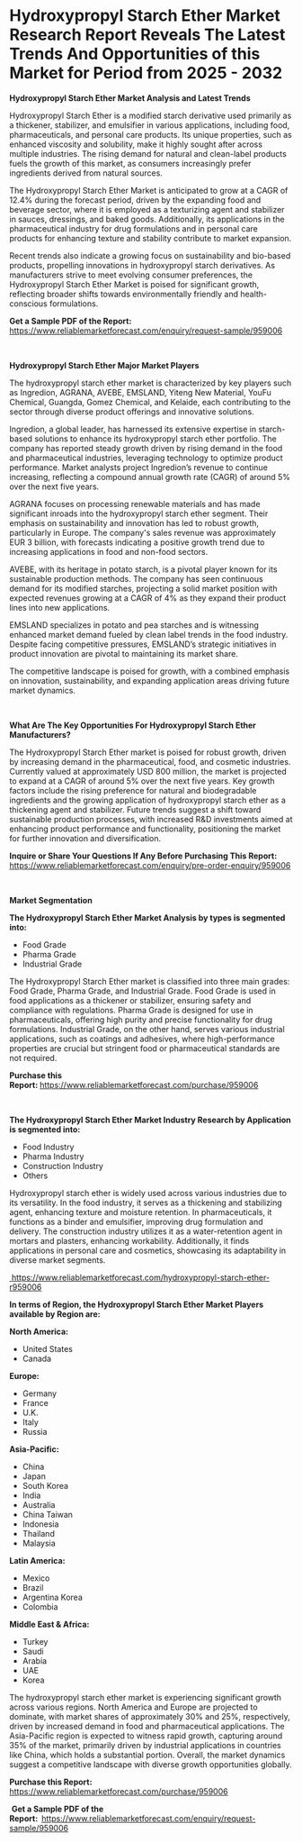 <p><h1>Hydroxypropyl Starch Ether Market Research Report Reveals The Latest Trends And Opportunities of this Market for Period from 2025 - 2032</h1></p><p><strong>Hydroxypropyl Starch Ether Market Analysis and Latest Trends</strong></p>
<p><p>Hydroxypropyl Starch Ether is a modified starch derivative used primarily as a thickener, stabilizer, and emulsifier in various applications, including food, pharmaceuticals, and personal care products. Its unique properties, such as enhanced viscosity and solubility, make it highly sought after across multiple industries. The rising demand for natural and clean-label products fuels the growth of this market, as consumers increasingly prefer ingredients derived from natural sources.</p><p>The Hydroxypropyl Starch Ether Market is anticipated to grow at a CAGR of 12.4% during the forecast period, driven by the expanding food and beverage sector, where it is employed as a texturizing agent and stabilizer in sauces, dressings, and baked goods. Additionally, its applications in the pharmaceutical industry for drug formulations and in personal care products for enhancing texture and stability contribute to market expansion. </p><p>Recent trends also indicate a growing focus on sustainability and bio-based products, propelling innovations in hydroxypropyl starch derivatives. As manufacturers strive to meet evolving consumer preferences, the Hydroxypropyl Starch Ether Market is poised for significant growth, reflecting broader shifts towards environmentally friendly and health-conscious formulations.</p></p>
<p><strong>Get a Sample PDF of the Report:&nbsp;</strong> <a href="https://www.reliablemarketforecast.com/enquiry/request-sample/959006?utm_campaign=2130&utm_medium=2&utm_source=Github&utm_content=ia&utm_term=17042025&utm_id=hydroxypropyl-starch-ether">https://www.reliablemarketforecast.com/enquiry/request-sample/959006</a></p>
<p>&nbsp;</p>
<p><strong>Hydroxypropyl Starch Ether Major Market Players</strong></p>
<p><p>The hydroxypropyl starch ether market is characterized by key players such as Ingredion, AGRANA, AVEBE, EMSLAND, Yiteng New Material, YouFu Chemical, Guangda, Gomez Chemical, and Kelaide, each contributing to the sector through diverse product offerings and innovative solutions. </p><p>Ingredion, a global leader, has harnessed its extensive expertise in starch-based solutions to enhance its hydroxypropyl starch ether portfolio. The company has reported steady growth driven by rising demand in the food and pharmaceutical industries, leveraging technology to optimize product performance. Market analysts project Ingredion’s revenue to continue increasing, reflecting a compound annual growth rate (CAGR) of around 5% over the next five years.</p><p>AGRANA focuses on processing renewable materials and has made significant inroads into the hydroxypropyl starch ether segment. Their emphasis on sustainability and innovation has led to robust growth, particularly in Europe. The company's sales revenue was approximately EUR 3 billion, with forecasts indicating a positive growth trend due to increasing applications in food and non-food sectors.</p><p>AVEBE, with its heritage in potato starch, is a pivotal player known for its sustainable production methods. The company has seen continuous demand for its modified starches, projecting a solid market position with expected revenues growing at a CAGR of 4% as they expand their product lines into new applications.</p><p>EMSLAND specializes in potato and pea starches and is witnessing enhanced market demand fueled by clean label trends in the food industry. Despite facing competitive pressures, EMSLAND’s strategic initiatives in product innovation are pivotal to maintaining its market share.</p><p>The competitive landscape is poised for growth, with a combined emphasis on innovation, sustainability, and expanding application areas driving future market dynamics.</p></p>
<p>&nbsp;</p>
<p><strong>What Are The Key Opportunities For Hydroxypropyl Starch Ether Manufacturers?</strong></p>
<p><p>The Hydroxypropyl Starch Ether market is poised for robust growth, driven by increasing demand in the pharmaceutical, food, and cosmetic industries. Currently valued at approximately USD 800 million, the market is projected to expand at a CAGR of around 5% over the next five years. Key growth factors include the rising preference for natural and biodegradable ingredients and the growing application of hydroxypropyl starch ether as a thickening agent and stabilizer. Future trends suggest a shift toward sustainable production processes, with increased R&D investments aimed at enhancing product performance and functionality, positioning the market for further innovation and diversification.</p></p>
<p><strong>Inquire or Share Your Questions If Any Before Purchasing This Report:</strong> <a href="https://www.reliablemarketforecast.com/enquiry/pre-order-enquiry/959006?utm_campaign=2130&utm_medium=2&utm_source=Github&utm_content=ia&utm_term=17042025&utm_id=hydroxypropyl-starch-ether">https://www.reliablemarketforecast.com/enquiry/pre-order-enquiry/959006</a></p>
<p>&nbsp;</p>
<p><strong>Market Segmentation</strong></p>
<p><strong>The Hydroxypropyl Starch Ether Market Analysis by types is segmented into:</strong></p>
<p><ul><li>Food Grade</li><li>Pharma Grade</li><li>Industrial Grade</li></ul></p>
<p><p>The Hydroxypropyl Starch Ether market is classified into three main grades: Food Grade, Pharma Grade, and Industrial Grade. Food Grade is used in food applications as a thickener or stabilizer, ensuring safety and compliance with regulations. Pharma Grade is designed for use in pharmaceuticals, offering high purity and precise functionality for drug formulations. Industrial Grade, on the other hand, serves various industrial applications, such as coatings and adhesives, where high-performance properties are crucial but stringent food or pharmaceutical standards are not required.</p></p>
<p><strong>Purchase this Report:&nbsp;</strong><a href="https://www.reliablemarketforecast.com/purchase/959006?utm_campaign=2130&utm_medium=2&utm_source=Github&utm_content=ia&utm_term=17042025&utm_id=hydroxypropyl-starch-ether">https://www.reliablemarketforecast.com/purchase/959006</a></p>
<p>&nbsp;</p>
<p><strong>The Hydroxypropyl Starch Ether Market Industry Research by Application is segmented into:</strong></p>
<p><ul><li>Food Industry</li><li>Pharma Industry</li><li>Construction Industry</li><li>Others</li></ul></p>
<p><p>Hydroxypropyl starch ether is widely used across various industries due to its versatility. In the food industry, it serves as a thickening and stabilizing agent, enhancing texture and moisture retention. In pharmaceuticals, it functions as a binder and emulsifier, improving drug formulation and delivery. The construction industry utilizes it as a water-retention agent in mortars and plasters, enhancing workability. Additionally, it finds applications in personal care and cosmetics, showcasing its adaptability in diverse market segments.</p></p>
<p><a href="https://www.reliablemarketforecast.com/hydroxypropyl-starch-ether-r959006?utm_campaign=2130&utm_medium=2&utm_source=Github&utm_content=ia&utm_term=17042025&utm_id=hydroxypropyl-starch-ether">&nbsp;https://www.reliablemarketforecast.com/hydroxypropyl-starch-ether-r959006</a></p>
<p><strong>In terms of Region, the Hydroxypropyl Starch Ether Market Players available by Region are:</strong></p>
<p>
    <p> <strong> North America: </strong>
        <ul>
            <li>United States</li>
            <li>Canada</li>
        </ul>
        </p> 
    <p> <strong> Europe: </strong>
        <ul>
            <li>Germany</li>
            <li>France</li>
            <li>U.K.</li>
            <li>Italy</li>
            <li>Russia</li>
        </ul>
        </p> 
    <p> <strong> Asia-Pacific: </strong>
        <ul>
            <li>China</li>
            <li>Japan</li>
            <li>South Korea</li>
            <li>India</li>
            <li>Australia</li>
            <li>China Taiwan</li>
            <li>Indonesia</li>
            <li>Thailand</li>
            <li>Malaysia</li>
        </ul>
        </p> 
    <p> <strong> Latin America: </strong>
        <ul>
            <li>Mexico</li>
            <li>Brazil</li>
            <li>Argentina Korea</li>
            <li>Colombia</li>
        </ul>
        </p> 
    <p> <strong> Middle East & Africa: </strong>
        <ul>
            <li>Turkey</li>
            <li>Saudi</li>
            <li>Arabia</li>
            <li>UAE</li>
            <li>Korea</li>
        </ul>
    </p>
    </p>
<p><p>The hydroxypropyl starch ether market is experiencing significant growth across various regions. North America and Europe are projected to dominate, with market shares of approximately 30% and 25%, respectively, driven by increased demand in food and pharmaceutical applications. The Asia-Pacific region is expected to witness rapid growth, capturing around 35% of the market, primarily driven by industrial applications in countries like China, which holds a substantial portion. Overall, the market dynamics suggest a competitive landscape with diverse growth opportunities globally.</p></p>
<p><strong>Purchase this Report: </strong><a href="https://www.reliablemarketforecast.com/purchase/959006?utm_campaign=2130&utm_medium=2&utm_source=Github&utm_content=ia&utm_term=17042025&utm_id=hydroxypropyl-starch-ether">https://www.reliablemarketforecast.com/purchase/959006</a></p>
<p>&nbsp;<strong>Get a Sample PDF of the Report:&nbsp;&nbsp;</strong><a href="https://www.reliablemarketforecast.com/enquiry/request-sample/959006?utm_campaign=2130&utm_medium=2&utm_source=Github&utm_content=ia&utm_term=17042025&utm_id=hydroxypropyl-starch-ether">https://www.reliablemarketforecast.com/enquiry/request-sample/959006</a></p>
<p><strong></strong></p>
<p><p></p><p></p><p></p></p>